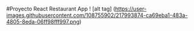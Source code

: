 #Proyecto React Restaurant App
! [alt tag] (https://user-images.githubusercontent.com/108755902/217993874-ca69eba1-483a-4805-8eda-06ff98fff997.png)

